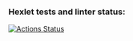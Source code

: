 ### Hexlet tests and linter status:
[![Actions Status](https://github.com/andrewostt/backend-project-44/actions/workflows/hexlet-check.yml/badge.svg)](https://github.com/andrewostt/backend-project-44/actions)